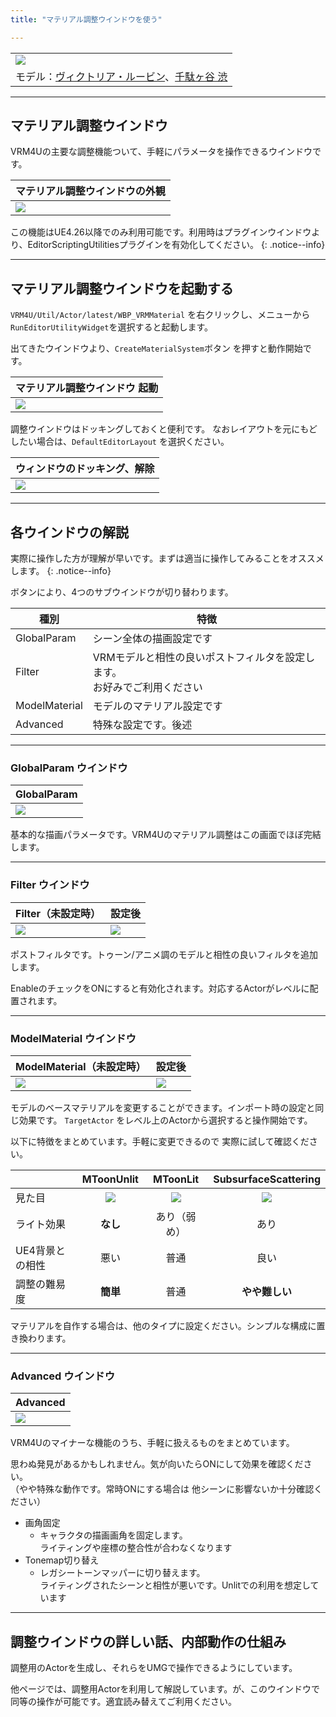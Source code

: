 ```yaml
---
title: "マテリアル調整ウインドウを使う"

---
```



||
|-|
|[![](./assets/images/small/01m_top.png)](../assets/images/01m_top.png)|
|モデル：[ヴィクトリア・ルービン](https://hub.vroid.com/characters/2792872861023597723/models/5013769147837660446)、[千駄ヶ谷 渋](https://hub.vroid.com/characters/675572020956181239/models/4479743608263344465)|

----

## マテリアル調整ウインドウ

VRM4Uの主要な調整機能ついて、手軽にパラメータを操作できるウインドウです。

|マテリアル調整ウインドウの外観|
|-|
|[![](./assets/images/small/01m_p1.png)](../assets/images/01m_p1.png)|

この機能はUE4.26以降でのみ利用可能です。利用時はプラグインウインドウより、EditorScriptingUtilitiesプラグインを有効化してください。
{: .notice--info}

----

## マテリアル調整ウインドウを起動する

`VRM4U/Util/Actor/latest/WBP_VRMMaterial` を右クリックし、メニューから `RunEditorUtilityWidget`を選択すると起動します。

出てきたウインドウより、`CreateMaterialSystem`ボタン を押すと動作開始です。

|マテリアル調整ウインドウ 起動|
|-|
|[![](./assets/images/small/01m_p2.png)](../assets/images/01m_p2.png)|


調整ウインドウはドッキングしておくと便利です。
なおレイアウトを元にもどしたい場合は、`DefaultEditorLayout` を選択ください。

|ウィンドウのドッキング、解除|
|-|
|[![](./assets/images/small/01m_w1.png)](../assets/images/01m_w1.png)|

----

## 各ウインドウの解説

実際に操作した方が理解が早いです。まずは適当に操作してみることをオススメします。
{: .notice--info}


ボタンにより、4つのサブウインドウが切り替わります。

|種別|特徴|
|-|-|
|GlobalParam|シーン全体の描画設定です|
|Filter|VRMモデルと相性の良いポストフィルタを設定します。<br>お好みでご利用ください|
|ModelMaterial|モデルのマテリアル設定です|
|Advanced|特殊な設定です。後述|

----

### GlobalParam ウインドウ

|GlobalParam|
|-|
|[![](./assets/images/small/01m_s1.png)](../assets/images/01m_s1.png)|

基本的な描画パラメータです。VRM4Uのマテリアル調整はこの画面でほぼ完結します。

----

### Filter ウインドウ

|Filter（未設定時）|設定後|
|-|-|
|[![](./assets/images/small/01m_s2.png)](../assets/images/01m_s2.png)|[![](./assets/images/small/01m_s2_1.png)](../assets/images/01m_s2_1.png)|

ポストフィルタです。トゥーン/アニメ調のモデルと相性の良いフィルタを追加します。

EnableのチェックをONにすると有効化されます。対応するActorがレベルに配置されます。

----

### ModelMaterial ウインドウ

|ModelMaterial（未設定時）|設定後|
|-|-|
|[![](./assets/images/small/01m_s3.png)](../assets/images/01m_s3.png)|[![](./assets/images/small/01m_s3_2.png)](../assets/images/01m_s3_2.png)|

モデルのベースマテリアルを変更することができます。インポート時の設定と同じ効果です。
`TargetActor` をレベル上のActorから選択すると操作開始です。

以下に特徴をまとめています。手軽に変更できるので 実際に試して確認ください。

||**MToonUnlit**|**MToonLit**|**SubsurfaceScattering**|
|-|:-:|:-:|:-:|
|見た目|[![](./assets/images/small/01m_m1.png)](../assets/images/01m_m1.png)|[![](./assets/images/small/01m_m2.png)](../assets/images/01m_m2.png)|[![](./assets/images/small/01m_m3.png)](../assets/images/01m_m3.png)
|ライト効果|**なし**|あり（弱め）|あり|
|UE4背景との相性|悪い|普通|良い|
|調整の難易度|**簡単**|普通|**やや難しい**|

マテリアルを自作する場合は、他のタイプに設定ください。シンプルな構成に置き換わります。

----

### Advanced ウインドウ

|Advanced|
|-|
|[![](./assets/images/small/01m_s4.png)](../assets/images/01m_s4.png)|

VRM4Uのマイナーな機能のうち、手軽に扱えるものをまとめています。

思わぬ発見があるかもしれません。気が向いたらONにして効果を確認ください。<br>
（やや特殊な動作です。常時ONにする場合は 他シーンに影響ないか十分確認ください）

 - 画角固定
   - キャラクタの描画画角を固定します。<br>
     ライティングや座標の整合性が合わなくなります
 - Tonemap切り替え
   - レガシートーンマッパーに切り替えます。<br>
     ライティングされたシーンと相性が悪いです。Unlitでの利用を想定しています


----

## 調整ウインドウの詳しい話、内部動作の仕組み

調整用のActorを生成し、それらをUMGで操作できるようにしています。

他ページでは、調整用Actorを利用して解説しています。が、このウインドウで同等の操作が可能です。適宜読み替えてご利用ください。
